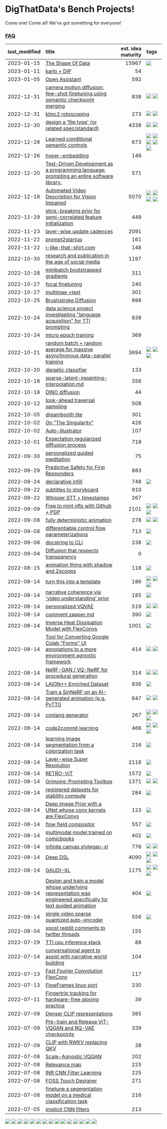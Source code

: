 # DigThatData's Bench Projects!

Come one! Come all! We've got something for everyone!

### [FAQ](https://github.com/dmarx/bench-warmers/blob/main/FAQ.md)

|last_modified|title|est. idea maturity|tags
|:---|:---|---:|:---|
|2023-01-15|[The Shape Of Data](the_shape_of_data.md)|15967|![](https://img.shields.io/badge/tag-publication-48e52e)|
|2023-01-11|[karlo + DIP](karlo-dip.md)|54||
|2023-01-05|[Open Assistant](open-assistant.md)|592||
|2022-12-31|[camera motion diffusion: few-shot finetuning using semantic checkpoint merging](residual_checkpoint_finetune_for_motion_transfer.md)|838|![](https://img.shields.io/badge/tag-animation-72fcc) ![](https://img.shields.io/badge/tag-experimental-61717a)|
|2022-12-31|[klmc2 rotoscoping](klmc2_rotoscoping.md)|273|![](https://img.shields.io/badge/tag-animation-72fcc) ![](https://img.shields.io/badge/tag-tooling-9bf4b7)|
|2022-12-30|[design a 'file type' (or related spec/standard)](filetype-for-ai-art-and-animation.md)|4338|![](https://img.shields.io/badge/tag-animation-72fcc) ![](https://img.shields.io/badge/tag-tooling-9bf4b7)|
|2022-12-28|[Learned conditional semantic controls](learned-conditional-semantic-controls.md)|673|![](https://img.shields.io/badge/tag-animation-72fcc) ![](https://img.shields.io/badge/tag-colab-c5d714) ![](https://img.shields.io/badge/tag-experimental-61717a) ![](https://img.shields.io/badge/tag-prompting-7ca620) ![](https://img.shields.io/badge/tag-tooling-9bf4b7)|
|2022-12-26|[hyper-embedding](hyperembedding.md)|149||
|2022-12-20|[Test-Driven Development as a programming language: prompting an entire software library.](tdd_is_2_op.md)|571||
|2022-12-18|[Automated Video Description for Vision Impaired](automated-video-description.md)|5070|![](https://img.shields.io/badge/tag-accessibility-e2851f) ![](https://img.shields.io/badge/tag-dataset-4b9e32) ![](https://img.shields.io/badge/tag-foundation-6f4790) ![](https://img.shields.io/badge/tag-publicgood-473080)|
|2022-11-29|[stick-breaking prior for semi-correlated feature initialization](stickbreaking-init.md)|449||
|2022-11-23|[layer-wise update cadences](layer-wise-update-cadences.md)|2091||
|2022-11-22|[prompt2startup](prompt2startup.md)|161||
|2022-11-22|[i-like-that-shirt.com](ilikethatshirt.com.md)|148||
|2022-10-30|[research and publication in the age of social media](research-and-social.md)|1197||
|2022-10-28|[minibatch bootstrapped gradients](minibatch-bootstrapped-gradients.md)|311||
|2022-10-27|[focal finetuning](focal_finetuning.md)|240||
|2022-10-27|[multimae +text](multimae_w_text.md)|301||
|2022-10-25|[Brushstroke Diffusion](brushstroke-diffusion.md)|898||
|2022-10-24|[data science project investigating "language acquisition" for TTI prompting](tti_language_aqcuisition.md)|838||
|2022-10-24|[micro epoch training](micro-epoch.md)|369||
|2022-10-21|[random batch + random average for massive asynchronous data-parallel training](async-evolutionary-ddp.md)|3694|![](https://img.shields.io/badge/tag-experimental-61717a) ![](https://img.shields.io/badge/tag-foundation-6f4790) ![](https://img.shields.io/badge/tag-tooling-9bf4b7)|
|2022-10-20|[diegetic classifier](diegetic-classifier.md)|133||
|2022-10-18|[sparse-latent-inpainting-interpolation.md](sparse-latent-inpainting-interpolation.md)|356||
|2022-10-18|[DINO diffusion](DINO-diffusion.md)|44||
|2022-10-12|[look-ahead traversal sampling](look-ahead-traversal-sampling.md)|508||
|2022-10-05|[dreambooth lite](dreambooth-lite.md)|301||
|2022-10-02|[On "The Singularity"](alternative-perspective-on-the-singularity.md)|426||
|2022-10-02|[Auto-illustrator](auto-illustrator.md)|107||
|2022-10-01|[Expectation regularized diffusion process](expectation-regularized-diffusion.md)|718||
|2022-09-30|[personalized guided meditation](personalized-guided-meditation.md)|75||
|2022-09-29|[Predictive Safety for First Responders](safety-officer.md)|883||
|2022-09-24|[declarative infill](declarative-infill.md)|748|![](https://img.shields.io/badge/tag-experimental-61717a)|
|2022-09-22|[subtitles to storyboard](subtitles-to-storyboard.md)|910||
|2022-09-22|[Whisper STT + timestamps](whisper-stt-plus-timestamps.md)|267||
|2022-09-09|[Free to mint nfts with Github + PGP](free-to-mint-nfts_git_plus_pgp.md)|2101|![](https://img.shields.io/badge/tag-publicgood-473080) ![](https://img.shields.io/badge/tag-tooling-9bf4b7) ![](https://img.shields.io/badge/tag-wip-84f8cf)|
|2022-09-08|[fully deterministic animation](fully-deterministic-animation.md)|278|![](https://img.shields.io/badge/tag-animation-72fcc) ![](https://img.shields.io/badge/tag-experimental-61717a)|
|2022-09-08|[differentiable control flow parameterizations](differentiable-control-flow-parameterizations.md)|713|![](https://img.shields.io/badge/tag-experimental-61717a)|
|2022-09-08|[docstring to CLI](docstring-to-cli.md)|238|![](https://img.shields.io/badge/tag-tooling-9bf4b7)|
|2022-09-04|[Diffusion that respects transparency](diffusion-that-respects-transparency.md)|0||
|2022-08-15|[animation thing with shadow and 2scoops](shadow-and2scoops-animation-thing.md)|118|![](https://img.shields.io/badge/tag-animation-72fcc)|
|2022-08-14|[turn this into a template](benchwarmers-template.md)|186|![](https://img.shields.io/badge/tag-meta-a168f4) ![](https://img.shields.io/badge/tag-tooling-9bf4b7) ![](https://img.shields.io/badge/tag-wip-84f8cf)|
|2022-08-14|[narrative coherence via 'video understanding' prior](narrative_coherence_via_video_understanding_prior.md)|185|![](https://img.shields.io/badge/tag-animation-72fcc)|
|2022-08-14|[personalized VQVAE](personalized-vqvae.md)|519|![](https://img.shields.io/badge/tag-experimental-61717a) ![](https://img.shields.io/badge/tag-tooling-9bf4b7)|
|2022-08-14|[comment zapper.md](comment-zapper.md)|390|![](https://img.shields.io/badge/tag-tooling-9bf4b7)|
|2022-08-14|[Inverse Heat Dissipation Model with FlexConvs](IHDM_with_FlexConvs.md)|1001|![](https://img.shields.io/badge/tag-experimental-61717a)|
|2022-08-14|[Tool for Converting Google Colab "Forms" UI annotations to a more environment agnostic framework](colab-ui-converter.md)|414|![](https://img.shields.io/badge/tag-colab-c5d714) ![](https://img.shields.io/badge/tag-tooling-9bf4b7)|
|2022-08-14|[NeRF-GAN / VQ-NeRF for procedural generation](nerf-gan.md)|314|![](https://img.shields.io/badge/tag-animation-72fcc) ![](https://img.shields.io/badge/tag-nerf-33b5de)|
|2022-08-14|[LAION++ Enriched Dataset](laion-plus-plus.md)|936|![](https://img.shields.io/badge/tag-dataset-4b9e32)|
|2022-08-14|[Train a SinNeRF on an AI-generated animation (e.g. PyTTI)](train_a_SinNeRF_on_a_pytti_animation.md)|647|![](https://img.shields.io/badge/tag-animation-72fcc) ![](https://img.shields.io/badge/tag-nerf-33b5de)|
|2022-08-14|[conlang generator](conlang_lm.md)|267|![](https://img.shields.io/badge/tag-carp-25a9f1) ![](https://img.shields.io/badge/tag-dataset-4b9e32) ![](https://img.shields.io/badge/tag-experimental-61717a)|
|2022-08-14|[code2commit learning](code2commit-learning.md)|466|![](https://img.shields.io/badge/tag-carp-25a9f1) ![](https://img.shields.io/badge/tag-experimental-61717a) ![](https://img.shields.io/badge/tag-foundation-6f4790)|
|2022-08-14|[learning image segmentation from a colorization task](learning_image_segmentation_from_a_colorization_task.md)|216|![](https://img.shields.io/badge/tag-experimental-61717a)|
|2022-08-14|[Layer-wise Super Resolution](layerwise-and-objectwise-inpainting-and-super-resolution.md)|2118|![](https://img.shields.io/badge/tag-experimental-61717a)|
|2022-08-14|[RETRO-ViT](RETRO-ViT.md)|1572|![](https://img.shields.io/badge/tag-experimental-61717a)|
|2022-08-14|[Grimoire: Prompting Toolbox](grimoire.md)|1371|![](https://img.shields.io/badge/tag-prompting-7ca620) ![](https://img.shields.io/badge/tag-tooling-9bf4b7)|
|2022-08-14|[registered datasets for stability compute](registered-datasets-for-sstability-compute.md)|284|![](https://img.shields.io/badge/tag-stability-0fcaa)|
|2022-08-14|[Deep Image Prior with a UNet whose conv kernels are FlexConvs](FlexConv_DIP.md)|123|![](https://img.shields.io/badge/tag-experimental-61717a)|
|2022-08-14|[flow field compositor](flow-field-compositor.md)|557|![](https://img.shields.io/badge/tag-tooling-9bf4b7)|
|2022-08-14|[multimodal model trained on comicbooks](multimodal-model-trained-on-comicbooks.md)|402|![](https://img.shields.io/badge/tag-foundation-6f4790)|
|2022-08-14|[infinite canvas stylegan-xl](infinite-canvas-stylegan-xl.md)|776|![](https://img.shields.io/badge/tag-animation-72fcc) ![](https://img.shields.io/badge/tag-experimental-61717a)|
|2022-08-14|[Deep DSL](multistage-unsupervised-deep-DSL-learning-from-prompts-data.md)|4090|![](https://img.shields.io/badge/tag-experimental-61717a) ![](https://img.shields.io/badge/tag-prompting-7ca620) ![](https://img.shields.io/badge/tag-tooling-9bf4b7)|
|2022-08-14|[GAUDI-XL](gaudi-xl.md)|1175|![](https://img.shields.io/badge/tag-animation-72fcc) ![](https://img.shields.io/badge/tag-experimental-61717a) ![](https://img.shields.io/badge/tag-foundation-6f4790)|
|2022-08-14|[Design and train a model whose underlying representation was engineered specifically for text guided animation](image-model-designed-for-clip-guided-animation.md)|404|![](https://img.shields.io/badge/tag-animation-72fcc)|
|2022-08-14|[single video sparse quantized auto-encoder](single_video_sparse_quantized_auto-encoder.md)|556|![](https://img.shields.io/badge/tag-animation-72fcc)|
|2022-08-04|[xpost reddit comments to twitter threads](reddit2twitter.md)|155||
|2022-07-29|[TTI cpu inference stack](TTI-cpu-inference-stack.md)|88||
|2022-07-14|[conversational agent to assist with narrative world building](world-building-agent.md)|104||
|2022-07-13|[Fast Fourier Convolution FlexConv](FFC-Flexconv.md)|117||
|2022-07-13|[FlowFrames linux port](flowframes-linux-port.md)|230||
|2022-07-11|[Fingertrip tracking for hardware-free gloving practice](fingertrip_tracking_for_hardware_free_gloveing_practice.md)|39||
|2022-07-09|[Denser CLIP representations](denser-CLIP.md)|385||
|2022-07-09|[Pre-train and Release ViT-VQGAN and RQ-VAE checkpoints](pretrained_vit-vqgan_checkpoints.md)|339||
|2022-07-09|[CLIP with RWKV replacing QKV](RWKV-CLIP.md)|38||
|2022-07-08|[Scale-Agnostic VQGAN](scale-agnostic_VQGAN.md)|202||
|2022-07-08|[Relevance map](Relevance_map.md)|225||
|2022-07-08|[INR CNN Filter Learning](INR_CNN_filter_learning.md)|225||
|2022-07-08|[FOSS Touch Designer](FOSS_touch_designer.md)|271||
|2022-07-08|[finetune a segmentation model on a medical classification task](finetune_a_segmentation_model_on_a_medical_classification_task.md)|216||
|2022-07-05|[implicit CNN filters](implicit-cnn-filters.md)|213||

![](https://img.shields.io/badge/tag-colab-c5d714) ![](https://img.shields.io/badge/tag-wip-84f8cf) ![](https://img.shields.io/badge/tag-tooling-9bf4b7) ![](https://img.shields.io/badge/tag-foundation-6f4790) ![](https://img.shields.io/badge/tag-publicgood-473080) ![](https://img.shields.io/badge/tag-dataset-4b9e32) ![](https://img.shields.io/badge/tag-carp-25a9f1) ![](https://img.shields.io/badge/tag-nerf-33b5de) ![](https://img.shields.io/badge/tag-meta-a168f4) ![](https://img.shields.io/badge/tag-accessibility-e2851f) ![](https://img.shields.io/badge/tag-animation-72fcc) ![](https://img.shields.io/badge/tag-stability-0fcaa) ![](https://img.shields.io/badge/tag-prompting-7ca620) ![](https://img.shields.io/badge/tag-experimental-61717a) ![](https://img.shields.io/badge/tag-publication-48e52e)
